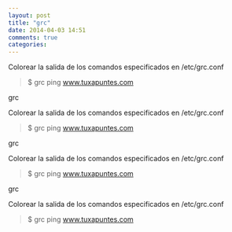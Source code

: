 ```yaml
---
layout: post
title: "grc"
date: 2014-04-03 14:51
comments: true
categories: 
---
```

Colorear la salida de los comandos especificados en /etc/grc.conf 

>$ grc ping www.tuxapuntes.com

grc

Colorear la salida de los comandos especificados en /etc/grc.conf 

>$ grc ping www.tuxapuntes.com

grc

Colorear la salida de los comandos especificados en /etc/grc.conf 

>$ grc ping www.tuxapuntes.com

grc

Colorear la salida de los comandos especificados en /etc/grc.conf 

>$ grc ping www.tuxapuntes.com

